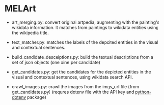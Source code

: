 # MELArt

- art_merging.py: convert original artpedia, augmenting with the painting's wikidata information. It matches from paintings to wikidata entities using the wikipedia title.

- text_matcher.py: matches the labels of the depcited entities in the visual and contextual sentences.

- build_candidate_desceiptions.py: build the textual descriptions from a set of json objects (one oine per candidate)

- get_candidates.py: get the candidates for the depicted entities in the visual and contextual sentences, using wikidata search API.

- crawl_images.py: crawl the images from the imgs_url file (from get_candidates.py) (requres dotenv file with the API key and [python-dotenv](https://github.com/theskumar/python-dotenv) package)